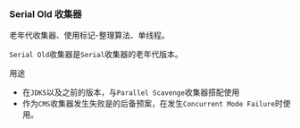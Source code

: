 ### Serial Old 收集器

老年代收集器、使用标记-整理算法、单线程。

`Serial Old`收集器是`Serial`收集器的老年代版本。

用途

* 在`JDK5`以及之前的版本，与`Parallel Scavenge`收集器搭配使用
* 作为`CMS`收集器发生失败是的后备预案，在发生`Concurrent Mode Failure`时使用。

